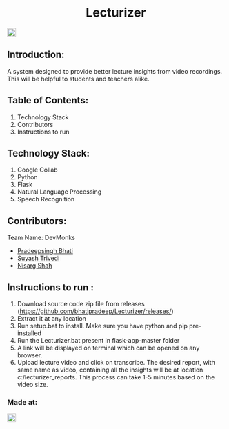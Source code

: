 
<h1 align="center">Lecturizer</h1>
<p align="center">
</p>

<a href="https://hack36.com"> <img src="http://bit.ly/BuiltAtHack36" height=20px> </a>


## Introduction:
  A system designed to provide better lecture insights from video recordings. This will be helpful to students and teachers alike.
  
## Table of Contents:
1) Technology Stack
2) Contributors 
3) Instructions to run 
## Technology Stack:
  1) Google Collab
  2) Python
  3) Flask
  4) Natural Language Processing
  5) Speech Recognition
  

## Contributors:

Team Name: DevMonks

* [Pradeepsingh Bhati](https://github.com/bhatipradeep)
* [Suyash Trivedi](https://github.com/suyashtrivedi99)
* [Nisarg Shah](https://github.com/tesla1310)

## Instructions to run : 
1) Download source code zip file from releases (https://github.com/bhatipradeep/Lecturizer/releases/)
2) Extract it at any location
3) Run setup.bat to install. Make sure you have python and pip pre-installed
4) Run the Lecturizer.bat present in flask-app-master folder
5) A link will be displayed on terminal which can be opened on any browser.
6) Upload lecture video and click on transcribe. The desired report, with same name as video, containing all the insights will be at location c:/lecturizer_reports. This process can take 1-5 minutes based on the video size.


### Made at:
<a href="https://hack36.com"> <img src="http://bit.ly/BuiltAtHack36" height=20px> </a>
